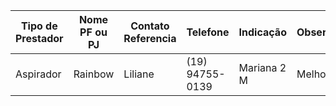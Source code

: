 | Tipo de Prestador | Nome PF ou PJ | Contato Referencia | Telefone        | Indicação   | Observ. |
| ----------------- | ------------- | ------------------ | --------------- | ----------- | ------- |
| Aspirador         | Rainbow       | Liliane            | (19) 94755-0139 | Mariana 2 M | Melhor  |